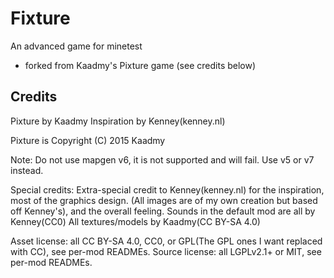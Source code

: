 Fixture
=======
An advanced game for minetest

- forked from Kaadmy's Pixture game (see credits below)

Credits
-------
Pixture by Kaadmy
Inspiration by Kenney(kenney.nl)

Pixture is Copyright (C) 2015 Kaadmy

Note: Do not use mapgen v6, it is not supported and will fail. Use v5 or v7 instead.

Special credits:
    Extra-special credit to Kenney(kenney.nl) for the inspiration,
      most of the graphics design. (All images are of my own creation but based
      off Kenney's), and the overall feeling.
    Sounds in the default mod are all by Kenney(CC0)
    All textures/models by Kaadmy(CC BY-SA 4.0)

Asset license: all CC BY-SA 4.0, CC0, or GPL(The GPL ones I want replaced with CC),
  see per-mod READMEs.
Source license: all LGPLv2.1+ or MIT, see per-mod READMEs.
